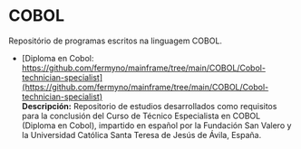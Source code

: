 # COBOL

Repositório de programas escritos na linguagem COBOL.  

* [Diploma en Cobol: https://github.com/fermyno/mainframe/tree/main/COBOL/Cobol-technician-specialist](https://github.com/fermyno/mainframe/tree/main/COBOL/Cobol-technician-specialist)  
  **Descripción:** Repositorio de estudios desarrollados como requisitos para la conclusión del Curso de Técnico Especialista en COBOL (Diploma en Cobol), impartido en español por la Fundación San Valero y la Universidad Católica Santa Teresa de Jesús de Ávila, España.  
